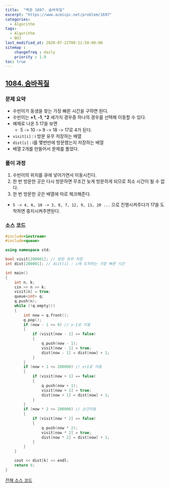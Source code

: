 ```yaml
---
title:  "백준 1697. 숨바꼭질"
excerpt: "https://www.acmicpc.net/problem/1697"
categories:
  - Algorithm
tags:
  - Algorithm
  - BOJ
last_modified_at: 2020-07-22T00:21:50-00:00
sitemap :
    changefreq : daily
    priority : 1.0
toc: true
---
```


## [1084. 숨바꼭질](https://www.acmicpc.net/problem/1697)
### 문제 요약
- 수빈이가 동생을 찾는 가장 빠른 시간을 구하면 된다.
- 수빈이는 **+1**, **-1**, ***2** 세가지 경우중 하나의 경우를 선택해 이동할 수 있다.
- 예제로 나온 5 17을 보면
    - 5 -> 10 -> 9 -> 18 -> 17로 4가 된다.
- `visit[i]` : i 방문 유무 저장하는 배열
- `dist[i]` : i를 몇번만에 방문했는지 저장하는 배열
- 배열 2개를 만들어서 문제를 풀었다.

### 풀이 과정
1. 수빈이의 위치를 큐에 넣어가면서 이동시킨다.
2. 한 번 방문한 곳은 다시 방문하면 무조건 늦게 방문하게 되므로 최소 시간이 될 수 없다.
3. 한 번 방문한 곳은 배열에 따로 체크해준다.
- `5 -> 4, 6, 10 -> 3, 8, 7, 12, 9, 11, 20 ...` 으로 진행시켜주다가 17을 도착하면 중지시켜주면된다.

### 소스 코드
```cpp
#include<iostream>
#include<queue>

using namespace std;

bool visit[200001]; // 방문 유무 저장
int dist[200001]; // dist[i] : i에 도착하는 가장 빠른 시간

int main()
{
    int n, k;
    cin >> n >> k;
    visit[n] = true;
    queue<int> q;
    q.push(n);
    while (!q.empty())
    {
        int now = q.front();
        q.pop();
        if (now - 1 >= 0) // x-1로 이동
        {
            if (visit[now - 1] == false)
            {
                q.push(now - 1);
                visit[now - 1] = true;
                dist[now - 1] = dist[now] + 1;
            }
        }
        if (now + 1 <= 200000) // x+1로 이동
        {
            if (visit[now + 1] == false)
            {
                q.push(now + 1);
                visit[now + 1] = true;
                dist[now + 1] = dist[now] + 1;
            }
        }
        if (now * 2 <= 200000) // 순간이동
        {
            if (visit[now * 2] == false)
            {
                q.push(now * 2);
                visit[now * 2] = true;
                dist[now * 2] = dist[now] + 1;
            }
        }
    }

    cout << dist[k] << endl;
    return 0;
}

```

[전체 소스 코드](https://github.com/tdm1223/Algorithm/blob/master/acmicpc.net/source/1697.cpp)